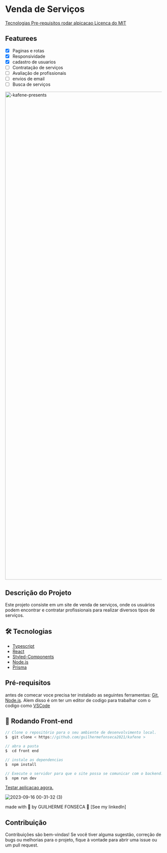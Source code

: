 # Venda de Serviços 

<a align="center">   
  <a href="#Tecnologias"> Tecnologias </a>
  <a href="#Pré-requisitos"> Pre-requisitos </a>
  <a href="#Rodando Front-end"> rodar alpicacao </a>
  <a href="#Contribuição"> Licenca do MIT </a>
</p>

## Featurees

* [x] Paginas e rotas
* [x] Responsividade
* [x] cadastro de usuarios
* [ ] Contratação de serviços
* [ ] Avaliação de profissionais
* [ ] envios de email
* [ ] Busca de serviços

<img width="1567" alt="-kafene-presents" src="https://github.com/Guilhermefonseca2021/kafene/assets/92196697/bbf6639e-e766-49c9-b3b6-846b40a007e0">

## Descrição do Projeto
Este projeto consiste em um site de venda de serviços, onde os usuários podem encontrar e contratar profissionais para realizar diversos tipos de serviços.


## 🛠️ Tecnologias 
- [Typescript](https://www.typescriptlang.org/)
- [React](https://pt-br.react.org/)
- [Styled-Components](https://styled-components.com/)
- [Node.js](https://nodejs.org/en/)
- [Prisma](https://www.prisma.io/)

## Pré-requisitos

antes de comecar voce precisa ter instalado as seguintes ferramentas:
[Git](https://git-scm.com), [Node.js](https://nodejs.org/en/).
Alem disso é om ter um editor de codigo para trabalhar com o codigo como [VSCode](https://code.visualstudio.com/)

## 🎲 Rodando Front-end
```js
// Clone o repositório para o seu ambiente de desenvolvimento local.
$  git clone < https://github.com/guilhermefonseca2021/kafene >

// abra a pasta
$  cd front end

// instale as dependencias
$  npm install

// Execute o servidor para que o site possa se comunicar com o backend.
$  npm run dev
```

<a href="https://kafene-ten.vercel.app/">Testar aplicacao agora. </a>

![2023-09-16 00-31-32 (3)](https://github.com/Guilhermefonseca2021/kafene/assets/92196697/ea74a947-0146-4ad6-9734-84eef5b94c64)

made with 💜 by GUILHERME FONSECA 👋 [See my linkedIn]
## Contribuição
Contribuições são bem-vindas! Se você tiver alguma sugestão, correção de bugs ou melhorias para o projeto, fique à vontade para abrir uma issue ou um pull request.
